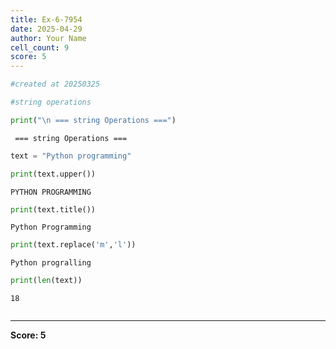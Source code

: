 ```yaml
---
title: Ex-6-7954
date: 2025-04-29
author: Your Name
cell_count: 9
score: 5
---
```


```python
#created at 20250325
```


```python
#string operations
```


```python
print("\n === string Operations ===")
```

    
     === string Operations ===



```python
text = "Python programming"
```


```python
print(text.upper())
```

    PYTHON PROGRAMMING



```python
print(text.title())
```

    Python Programming



```python
print(text.replace('m','l'))
```

    Python progralling



```python
print(len(text))
```

    18



```python

```


---
**Score: 5**